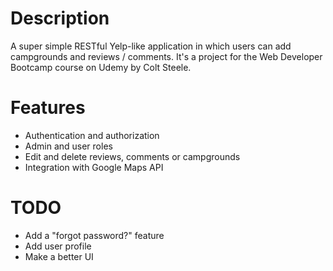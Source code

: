 # Description
A super simple RESTful Yelp-like application in which users can add campgrounds and reviews / comments. It's a project for the Web Developer Bootcamp course on Udemy by Colt Steele.

# Features
* Authentication and authorization
* Admin and user roles
* Edit and delete reviews, comments or campgrounds
* Integration with Google Maps API

# TODO
* Add a "forgot password?" feature
* Add user profile
* Make a better UI
